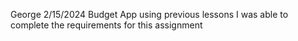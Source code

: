 George
2/15/2024
Budget App
using previous lessons I was able to complete the requirements for this assignment
